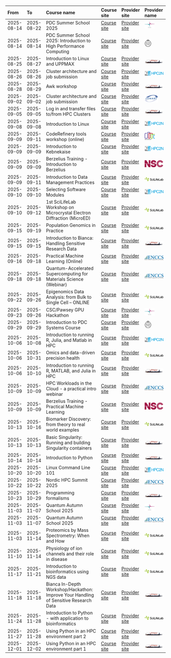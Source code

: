 

|**From**|**To**|**Course name**|**Course site**|**Provider site**|**Provider name**|
|:----------|:----------|:------------------------------------------------------------------------------------|:---------------|:-----------------|:-----------------|
|2025-08-14 |2025-08-22 |PDC Summer School 2025                                                               |[Course site](https://lumi-supercomputer.eu/events/pdc-summer-school-2025/)|[Provider site](https://lumi-supercomputer.eu/events/)|![CSC logo](logo/csc_logo_31_x_24.png)|
|2025-08-14 |2025-08-14 |PDC Summer School 2025: Introduction to High Performance Computing                   |[Course site](https://www.pdc.kth.se//about/events/pdc-summer-school-2025-introduction-to-high-performance-computing-1.1389436?date=2025-08-14&amp;orgdate=2025-08-04&amp;length=1&amp;orglength=0)|[Provider site](https://www.pdc.kth.se/about/events)|![PDC logo](logo/pdc_logo_21_x_24.png)|
|2025-08-25 |2025-08-27 |Introduction to Linux and UPPMAX                                                     |[Course site](https://docs.uppmax.uu.se/courses_workshops/uppmax_intro_course)|[Provider site](https://docs.uppmax.uu.se/courses_workshops/courses_workshops/)|![UPPMAX logo](logo/uppmax_logo_116_x_24.png)|
|2025-08-26 |2025-08-26 |Cluster architecture and job submission                                              |[Course site](https://www.hpc2n.umu.se/events/courses)|[Provider site](https://www.hpc2n.umu.se/events/courses)|![HPC2N logo](logo/hpc2n_logo_84_x_24.png)|
|2025-08-28 |2025-08-29 |Awk workshop                                                                         |[Course site](https://docs.uppmax.uu.se/courses_workshops/awk/)|[Provider site](https://docs.uppmax.uu.se/courses_workshops/courses_workshops/)|![UPPMAX logo](logo/uppmax_logo_116_x_24.png)|
|2025-09-02 |2025-09-02 |Cluster architecture and job submission                                              |[Course site](https://www.lunarc.lu.se//learning-more/training-courses/cluster-architecture-and-job-submission-2-september-2025/)|[Provider site](https://www.lunarc.lu.se/learning-more/training-courses/)|![LUNARC logo](logo/lunarc_logo_42_x_24.png)|
|2025-09-05 |2025-09-05 |Log in and transfer files to/from HPC Clusters                                       |[Course site](https://docs.uppmax.uu.se/courses_workshops/naiss_transfer)|[Provider site](https://docs.uppmax.uu.se/courses_workshops/courses_workshops/)|![UPPMAX logo](logo/uppmax_logo_116_x_24.png)|
|2025-09-08 |2025-09-08 |Introduction to Linux                                                                |[Course site](https://www.hpc2n.umu.se/events/courses/2025/fall/1/intro-linux)|[Provider site](https://www.hpc2n.umu.se/events/courses)|![HPC2N logo](logo/hpc2n_logo_84_x_24.png)|
|2025-09-09 |2025-09-11 |CodeRefinery tools workshop (online)                                                 |[Course site](https://coderefinery.github.io/2025-09-09-workshop/)|[Provider site](https://coderefinery.org/workshops/upcoming/)|![Code Refinery logo](logo/coderefinery_logo_32_x_24.png)|
|2025-09-09 |2025-09-09 |Introduction to Kebnekaise                                                           |[Course site](https://www.hpc2n.umu.se/events/courses/2025/fall/intro-kebnekaise)|[Provider site](https://www.hpc2n.umu.se/events/courses)|![HPC2N logo](logo/hpc2n_logo_84_x_24.png)|
|2025-09-09 |2025-09-09 |Berzelius Training - Introduction to Berzelius                                       |[Course site](https://www.nsc.liu.se/support/Events/Berzelius_training_Sep2025/)|[Provider site](https://www.nsc.liu.se/support/Events/)|![NSC logo](logo/nsc_logo_66_x_24.png)|
|2025-09-09 |2025-09-11 |Introduction to Data Management Practices                                            |[Course site](https://uppsala.instructure.com/courses/112492)|[Provider site](https://training.scilifelab.se/events)|![SciLifeLab logo](logo/sll_logo_110_x_24.png)|
|2025-09-10 |2025-09-10 |Selecting Software Modules                                                           |[Course site](https://www.hpc2n.umu.se/events/courses/2025/fall/1/selecting-modules)|[Provider site](https://www.hpc2n.umu.se/events/courses)|![HPC2N logo](logo/hpc2n_logo_84_x_24.png)|
|2025-09-10 |2025-09-12 |1st SciLifeLab Workshop on Microcrystal Electron Diffraction (MicroED)               |[Course site](https://www.scilifelab.se/wp-content/uploads/2025/06/Program_MicroED_Workshop10-12Sept-2025_2-1.pdf)|[Provider site](https://training.scilifelab.se/events)|![SciLifeLab logo](logo/sll_logo_110_x_24.png)|
|2025-09-15 |2025-09-19 |Population Genomics in Practice                                                      |[Course site](https://docs.google.com/forms/d/e/1FAIpQLSfT9BIcZnqwOfvXLfXIiBLzDzZPTRXdC8b4kiogiFgJWom7PQ/viewform?usp=send_form)|[Provider site](https://training.scilifelab.se/events)|![SciLifeLab logo](logo/sll_logo_110_x_24.png)|
|2025-09-15 |2025-09-15 |Introduction to Bianca: Handling Sensitive Research Data                             |[Course site](https://docs.uppmax.uu.se/courses_workshops/bianca_intro)|[Provider site](https://docs.uppmax.uu.se/courses_workshops/courses_workshops/)|![UPPMAX logo](logo/uppmax_logo_116_x_24.png)|
|2025-09-16 |2025-09-18 |Practical Machine Learning (Online)                                                  |[Course site](https://enccs.se/events/09-2025-practical-machine-learning/)|[Provider site](https://enccs.se/events)|![ENCCS logo](logo/enccs_logo_103_x_24.png)|
|2025-09-18 |2025-09-18 |Quantum-Accelerated Supercomputing for Materials Science (Webinar)                   |[Course site](https://enccs.se/events/quantum-accelerated-sc-materials-science/)|[Provider site](https://enccs.se/events)|![ENCCS logo](logo/enccs_logo_103_x_24.png)|
|2025-09-22 |2025-09-26 |Epigenomics Data Analysis: from Bulk to Single Cell – ONLINE                         |[Course site](https://uppsala.instructure.com/courses/112730)|[Provider site](https://training.scilifelab.se/events)|![SciLifeLab logo](logo/sll_logo_110_x_24.png)|
|2025-09-23 |2025-09-26 |CSC/Pawsey GPU Hackathon                                                             |[Course site](https://lumi-supercomputer.eu/events/gpu-hackathon/)|[Provider site](https://lumi-supercomputer.eu/events/)|![CSC logo](logo/csc_logo_31_x_24.png)|
|2025-09-29 |2025-09-29 |Introduction to PDC Systems Course                                                   |[Course site](https://www.pdc.kth.se//about/events/introduction-to-pdc-systems-course-1.1410466?date=2025-09-29&amp;orgdate=2025-08-04&amp;length=1&amp;orglength=0)|[Provider site](https://www.pdc.kth.se/about/events)|![PDC logo](logo/pdc_logo_21_x_24.png)|
|2025-10-06 |2025-10-08 |Introduction to running R, Julia, and Matlab in HPC                                  |[Course site](https://www.hpc2n.umu.se/events/courses)|[Provider site](https://www.hpc2n.umu.se/events/courses)|![HPC2N logo](logo/hpc2n_logo_84_x_24.png)|
|2025-10-06 |2025-10-31 |Omics and data-driven precision health                                               |[Course site](https://scilifelab-training.github.io/Omics_DataDriven_PrecisionHealth/2504/)|[Provider site](https://training.scilifelab.se/events)|![SciLifeLab logo](logo/sll_logo_110_x_24.png)|
|2025-10-06 |2025-10-10 |Introduction to running R, MATLAB, and Julia in HPC                                  |[Course site](https://docs.uppmax.uu.se/courses_workshops/R_matlab_julia)|[Provider site](https://docs.uppmax.uu.se/courses_workshops/courses_workshops/)|![UPPMAX logo](logo/uppmax_logo_116_x_24.png)|
|2025-10-09 |2025-10-09 |HPC Workloads in the Cloud - a practical intro webinar                               |[Course site](https://enccs.se/events/10-2025-hpc-workloads-in-the-cloud/)|[Provider site](https://enccs.se/events)|![ENCCS logo](logo/enccs_logo_103_x_24.png)|
|2025-10-09 |2025-10-09 |Berzelius Training - Practical Machine Learning                                      |[Course site](https://www.nsc.liu.se/support/Events/Berzelius_training_Oct2025/)|[Provider site](https://www.nsc.liu.se/support/Events/)|![NSC logo](logo/nsc_logo_66_x_24.png)|
|2025-10-13 |2025-10-16 |Biomarker Discovery: from theory to real world examples                              |[Course site](https://docs.google.com/forms/d/e/1FAIpQLSfdLPrNB1TdQ3x6cgNNNlSOMkuuH3-pFcHLMu9XBYD-Q5aYtA/viewform?usp=pp_url)|[Provider site](https://training.scilifelab.se/events)|![SciLifeLab logo](logo/sll_logo_110_x_24.png)|
|2025-10-13 |2025-10-13 |Basic Singularity: Running and building Singularity containers                       |[Course site](https://docs.uppmax.uu.se/courses_workshops/singularity/)|[Provider site](https://docs.uppmax.uu.se/courses_workshops/courses_workshops/)|![UPPMAX logo](logo/uppmax_logo_116_x_24.png)|
|2025-10-14 |2025-10-14 |Introduction to Python                                                               |[Course site](https://docs.uppmax.uu.se/courses_workshops/intro_to_python)|[Provider site](https://docs.uppmax.uu.se/courses_workshops/courses_workshops/)|![UPPMAX logo](logo/uppmax_logo_116_x_24.png)|
|2025-10-20 |2025-10-20 |Linux Command Line 101                                                               |[Course site](https://www.hpc2n.umu.se/events/courses)|[Provider site](https://www.hpc2n.umu.se/events/courses)|![HPC2N logo](logo/hpc2n_logo_84_x_24.png)|
|2025-10-22 |2025-10-22 |Nordic HPC Summit 2025                                                               |[Course site](https://enccs.se/events/nordic-hpc-summit-2025/)|[Provider site](https://enccs.se/events)|![ENCCS logo](logo/enccs_logo_103_x_24.png)|
|2025-10-23 |2025-10-29 |Programming formalisms                                                               |[Course site](https://docs.uppmax.uu.se/courses_workshops/programming_formalisms)|[Provider site](https://docs.uppmax.uu.se/courses_workshops/courses_workshops/)|![UPPMAX logo](logo/uppmax_logo_116_x_24.png)|
|2025-11-03 |2025-11-07 |Quantum Autumn School 2025                                                           |[Course site](https://lumi-supercomputer.eu/events/quantum-autumn-school-2025/)|[Provider site](https://lumi-supercomputer.eu/events/)|![CSC logo](logo/csc_logo_31_x_24.png)|
|2025-11-03 |2025-11-07 |Quantum Autumn School 2025                                                           |[Course site](https://enccs.se/events/qas-2025/)|[Provider site](https://enccs.se/events)|![ENCCS logo](logo/enccs_logo_103_x_24.png)|
|2025-11-03 |2025-11-14 |Proteomics by Mass Spectrometry: When and How                                        |[Course site](https://doctoralcourses.application.ki.se/fubasextern/info?kurs=K7F2522)|[Provider site](https://training.scilifelab.se/events)|![SciLifeLab logo](logo/sll_logo_110_x_24.png)|
|2025-11-10 |2025-11-14 |Physiology of ion channels and their role in disease                                 |[Course site](https://liu.se/en/organisation/liu/bkv/physiology-of-ion-channels-and-their-role-in-disease)|[Provider site](https://training.scilifelab.se/events)|![SciLifeLab logo](logo/sll_logo_110_x_24.png)|
|2025-11-17 |2025-11-21 |Introduction to bioinformatics using NGS data                                        |[Course site](https://uppsala.instructure.com/courses/112140)|[Provider site](https://training.scilifelab.se/events)|![SciLifeLab logo](logo/sll_logo_110_x_24.png)|
|2025-11-18 |2025-11-18 |Bianca In-Depth Workshop/Hackathon: Improve Your Handling of Sensitive Research Data |[Course site](https://docs.uppmax.uu.se/courses_workshops/bianca_intermediate)|[Provider site](https://docs.uppmax.uu.se/courses_workshops/courses_workshops/)|![UPPMAX logo](logo/uppmax_logo_116_x_24.png)|
|2025-11-24 |2025-11-28 |Introduction to Python - with application to bioinformatics                          |[Course site](https://uppsala.instructure.com/courses/113769)|[Provider site](https://training.scilifelab.se/events)|![SciLifeLab logo](logo/sll_logo_110_x_24.png)|
|2025-11-27 |2025-11-28 |Using Python in an HPC environment part 2                                            |[Course site](https://docs.uppmax.uu.se/courses_workshops/hpc_python)|[Provider site](https://docs.uppmax.uu.se/courses_workshops/courses_workshops/)|![UPPMAX logo](logo/uppmax_logo_116_x_24.png)|
|2025-12-01 |2025-12-02 |Using Python in an HPC environment part 1                                            |[Course site](https://docs.uppmax.uu.se/courses_workshops/hpc_python)|[Provider site](https://docs.uppmax.uu.se/courses_workshops/courses_workshops/)|![UPPMAX logo](logo/uppmax_logo_116_x_24.png)|
